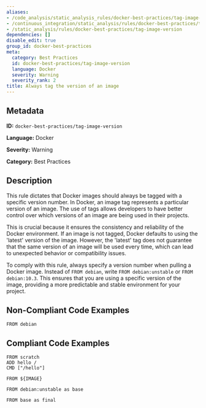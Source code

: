 ```yaml
---
aliases:
- /code_analysis/static_analysis_rules/docker-best-practices/tag-image-version
- /continuous_integration/static_analysis/rules/docker-best-practices/tag-image-version
- /static_analysis/rules/docker-best-practices/tag-image-version
dependencies: []
disable_edit: true
group_id: docker-best-practices
meta:
  category: Best Practices
  id: docker-best-practices/tag-image-version
  language: Docker
  severity: Warning
  severity_rank: 2
title: Always tag the version of an image
---
```

<!--  SOURCED FROM https://github.com/DataDog/datadog-static-analyzer-rule-docs -->


## Metadata
**ID:** `docker-best-practices/tag-image-version`

**Language:** Docker

**Severity:** Warning

**Category:** Best Practices

## Description
This rule dictates that Docker images should always be tagged with a specific version number. In Docker, an image tag represents a particular version of an image. The use of tags allows developers to have better control over which versions of an image are being used in their projects. 

This is crucial because it ensures the consistency and reliability of the Docker environment. If an image is not tagged, Docker defaults to using the 'latest' version of the image. However, the 'latest' tag does not guarantee that the same version of an image will be used every time, which can lead to unexpected behavior or compatibility issues.

To comply with this rule, always specify a version number when pulling a Docker image. Instead of `FROM debian`, write `FROM debian:unstable` or `FROM debian:10.3`. This ensures that you are using a specific version of the image, providing a more predictable and stable environment for your project.

## Non-Compliant Code Examples
```docker
FROM debian

```

## Compliant Code Examples
```docker
FROM scratch
ADD hello /
CMD ["/hello"]
```

```docker
FROM ${IMAGE}

```

```docker
FROM debian:unstable as base

FROM base as final
```
